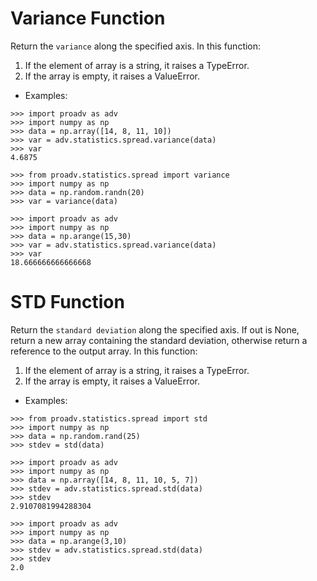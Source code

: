 # Variance Function

Return the `variance` along the specified axis. 
In this function:
1. If the element of array is a string, it raises a TypeError.
2. If the array is empty, it raises a ValueError.

- Examples:

>>>
    >>> import proadv as adv
    >>> import numpy as np
    >>> data = np.array([14, 8, 11, 10])
    >>> var = adv.statistics.spread.variance(data)
    >>> var
    4.6875

>>>
    >>> from proadv.statistics.spread import variance
    >>> import numpy as np
    >>> data = np.random.randn(20)
    >>> var = variance(data)

>>>
    >>> import proadv as adv
    >>> import numpy as np
    >>> data = np.arange(15,30)
    >>> var = adv.statistics.spread.variance(data)
    >>> var
    18.666666666666668


# STD Function

Return the `standard deviation` along the specified axis. 
If out is None, return a new array containing the standard deviation, otherwise return a reference to the output array. 
In this function:
1. If the element of array is a string, it raises a TypeError.
2. If the array is empty, it raises a ValueError.

- Examples:

>>>
    >>> from proadv.statistics.spread import std
    >>> import numpy as np
    >>> data = np.random.rand(25)
    >>> stdev = std(data)

>>>
    >>> import proadv as adv
    >>> import numpy as np
    >>> data = np.array([14, 8, 11, 10, 5, 7])
    >>> stdev = adv.statistics.spread.std(data)
    >>> stdev
    2.9107081994288304

>>>
    >>> import proadv as adv
    >>> import numpy as np  
    >>> data = np.arange(3,10)
    >>> stdev = adv.statistics.spread.std(data)
    >>> stdev
    2.0